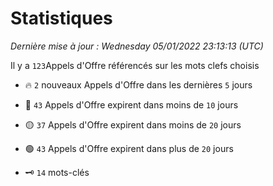 # Statistiques


_Dernière mise à jour : Wednesday 05/01/2022 23:13:13 (UTC)_ 

Il y a `123`Appels d'Offre référencés sur les mots clefs choisis

- 🔥 `2` nouveaux Appels d'Offre dans les dernières `5` jours
- 🔴  `43` Appels d'Offre expirent dans moins de `10` jours
- 🟡  `37` Appels d'Offre expirent dans moins de `20` jours
- 🟢  `43` Appels d'Offre expirent dans plus de `20` jours

- 🗝 `14` mots-clés